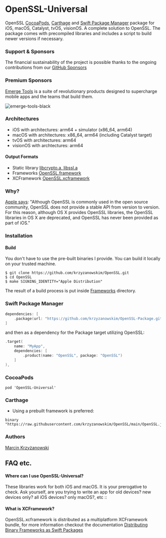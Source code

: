 # OpenSSL-Universal

OpenSSL [CocoaPods](https://cocoapods.org/), [Carthage](https://github.com/Carthage/Carthage) and [Swift Package Manager](https://swift.org/package-manager/) package for iOS, macOS, Catalyst, tvOS, visionOS. A complete solution to OpenSSL. The package comes with precompiled libraries and includes a script to build newer versions if necessary.

### Support & Sponsors

The financial sustainability of the project is possible thanks to the ongoing contributions from our [GitHub Sponsors](https://github.com/sponsors/krzyzanowskim)

### Premium Sponsors

  [Emerge Tools](https://www.emergetools.com/) is a suite of revolutionary products designed to supercharge mobile apps and the teams that build them.

  ![emerge-tools-black](https://github.com/krzyzanowskim/OpenSSL/assets/758033/a21f5ac1-ef39-4b56-a8d2-575adeb7fe55)

### Architectures

- iOS with architectures: arm64 + simulator (x86_64, arm64)
- macOS with architectures: x86_64, arm64 (including Catalyst target)
- tvOS with architectures: arm64
- visionOS with archtectures: arm64

#### Output Formats

- Static library [libcrypto.a, libssl.a](iphoneos/lib/)
- Frameworks [OpenSSL.framework](Frameworks/)
- XCFramework [OpenSSL.xcframework](https://github.com/krzyzanowskim/OpenSSL/releases/latest/download/OpenSSL.xcframework.zip)

### Why?

[Apple says](https://developer.apple.com/library/mac/documentation/security/Conceptual/cryptoservices/GeneralPurposeCrypto/GeneralPurposeCrypto.html):
"Although OpenSSL is commonly used in the open source community, OpenSSL does not provide a stable API from version to version. For this reason, although OS X provides OpenSSL libraries, the OpenSSL libraries in OS X are deprecated, and OpenSSL has never been provided as part of iOS."

### Installation

#### Build

You don't have to use the pre-built binaries I provide. You can build it locally on your trusted machine.

```
$ git clone https://github.com/krzyzanowskim/OpenSSL.git
$ cd OpenSSL
$ make SIGNING_IDENTITY="Apple Distribution"
```

The result of a build process is put inside [Frameworks](Frameworks/) directory.

### Swift Package Manager

```swift
dependencies: [
    .package(url: "https://github.com/krzyzanowskim/OpenSSL-Package.git", from: "3.1.5004")
]
```

and then as a dependency for the Package target utilizing OpenSSL:

```swift
.target(
    name: "MyApp",
    dependencies: [
        .product(name: "OpenSSL", package: "OpenSSL")
    ]
),
```

### CocoaPods

```
pod 'OpenSSL-Universal'
```

### Carthage

* Using a prebuilt framework is preferred:

```
binary "https://raw.githubusercontent.com/krzyzanowskim/OpenSSL/main/OpenSSL.json"
```

### Authors

[Marcin Krzyżanowski](https://x.com/krzyzanowskim)

## FAQ etc.
#### Where can I use OpenSSL-Universal?
These libraries work for both iOS and macOS. It is your prerogative to check. Ask yourself, are you trying to write an app for old devices? new devices only? all iOS devices? only macOS?, etc ::

#### What is XCFramework?

OpenSSL.xcframework is distributed as a multiplatform XCFramework bundle, for more information checkout the documentation [Distributing Binary Frameworks as Swift Packages](https://developer.apple.com/documentation/xcode/distributing-binary-frameworks-as-swift-packages)
